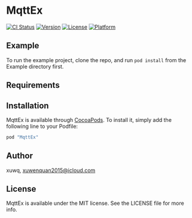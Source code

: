 # MqttEx

[![CI Status](http://img.shields.io/travis/xuwq/MqttEx.svg?style=flat)](https://travis-ci.org/xuwq/MqttEx)
[![Version](https://img.shields.io/cocoapods/v/MqttEx.svg?style=flat)](http://cocoapods.org/pods/MqttEx)
[![License](https://img.shields.io/cocoapods/l/MqttEx.svg?style=flat)](http://cocoapods.org/pods/MqttEx)
[![Platform](https://img.shields.io/cocoapods/p/MqttEx.svg?style=flat)](http://cocoapods.org/pods/MqttEx)

## Example

To run the example project, clone the repo, and run `pod install` from the Example directory first.

## Requirements

## Installation

MqttEx is available through [CocoaPods](http://cocoapods.org). To install
it, simply add the following line to your Podfile:

```ruby
pod "MqttEx"
```

## Author

xuwq, xuwenquan2015@icloud.com

## License

MqttEx is available under the MIT license. See the LICENSE file for more info.
